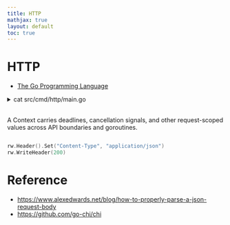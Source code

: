 ```yaml
---
title: HTTP
mathjax: true
layout: default
toc: true
---
```



# HTTP

* [The Go Programming Language](Introduction.html)


<details>
<summary> cat src/cmd/http/main.go </summary>

<p markdown="block">
```c
{% include_relative src/cmd/http/main.go  %}
````
</p></details> <br>


A Context carries deadlines, cancellation signals, and other request-scoped values across API boundaries and goroutines.


```go

rw.Header().Set("Content-Type", "application/json")
rw.WriteHeader(200)
```


# Reference


* https://www.alexedwards.net/blog/how-to-properly-parse-a-json-request-body
* https://github.com/go-chi/chi